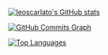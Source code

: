 

<a href="http://www.github.com/leoscarlato"><img src="https://github-readme-stats.vercel.app/api?username=leoscarlato&show_icons=true&hide=issues,&count_private=true&title_color=0891b2&text_color=ffffff&icon_color=0891b2&bg_color=1c1917&hide_border=true&show_icons=true" alt="leoscarlato's GitHub stats" /></a>

<a href="http://www.github.com/leoscarlato"><img src="https://github-readme-activity-graph.cyclic.app/graph?username=leoscarlato&bg_color=1c1917&color=ffffff&line=0891b2&point=ffffff&area_color=1c1917&area=true&hide_border=true&custom_title=GitHub%20Commits%20Graph" alt="GitHub Commits Graph" /></a>

<a href="https://github.com/leoscarlato" align="left"><img src="https://github-readme-stats.vercel.app/api/top-langs/?username=leoscarlato&langs_count=10&title_color=0891b2&text_color=ffffff&icon_color=0891b2&bg_color=1c1917&hide_border=true&locale=en&custom_title=Top%20%Languages" alt="Top Languages" /></a>
